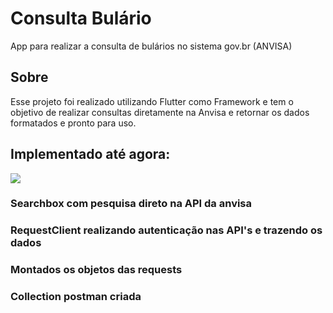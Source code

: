 # Consulta Bulário

App para realizar a consulta de bulários no sistema gov.br (ANVISA)

## Sobre

Esse projeto foi realizado utilizando Flutter como Framework e tem o objetivo de realizar consultas diretamente na Anvisa e retornar os dados formatados e pronto para uso.

## Implementado até agora:
<img src="https://i.postimg.cc/PqnSV76M/consulta-anvisa.png"/>

### Searchbox com pesquisa direto na API da anvisa
### RequestClient realizando autenticação nas API's e trazendo os dados
### Montados os objetos das requests
### Collection postman criada
